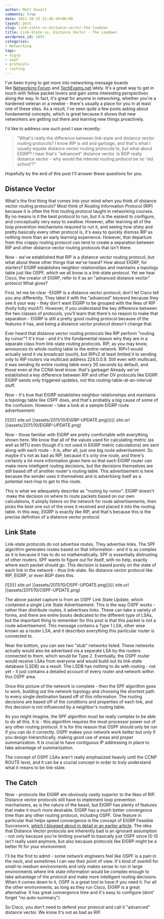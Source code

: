 ```yaml
---
author: Matt Oswalt
comments: true
date: 2011-10-25 12:46:19+00:00
layout: post
slug: link-state-vs-distance-vector-the-lowdown
title: Link-State vs. Distance Vector - The Lowdown
wordpress_id: 1655
categories:
- Networking
tags:
- eigrp
- ospf
- protocols
- routing
---
```


I've been trying to get more into networking message boards like [Networking Forum](http://www.networking-forum.com/) and [TechExams.net](http://www.techexams.net/forums/) lately. It's a great way to get in touch with fellow packet lovers and gain some interesting perspectives along the way. In fact, it's great for anyone in networking, whether you're a hardened veteran or a newbie - there's usually a place for you in at least one of these sites. As a result, I've seen quite a few posts asking about fundamental concepts, which is great because it shows that new networkers are getting out there and learning new things proactively.

I'd like to address one such post I saw recently:

> "What's really the difference between link-state and distance vector routing protocols? I know RIP is old and garbage, and that's what I usually equate distance vector routing protocols to, but what about EIGRP? I hear that's "advanced" distance vector. Is BGP really distance vector - why would the internet routing protocol be so 'old school'?"

Hopefully by the end of this post I'll answer these questions for you.

## Distance Vector

What's the first thing that comes into your mind when you think of distance vector routing protocols? Most think of Routing Information Protocol (RIP) because it is often the first routing protocol taught in networking courses. By no means is it the best protocol to run, but it is the easiest to configure, and conceptually very easy to swallow. However, after learning all of the loop prevention mechanisms required to run it, and seeing how shiny and pretty basically every other protocol is, it's easy to quickly dismiss RIP as nothing more than an early learning experience. However, that departure from this crappy routing protocol can tend to create a separation between RIP and other distance vector routing protocols that isn't there.

Now - we've established that RIP is a distance vector routing protocol, but what about these other things that we've heard? How about EIGRP, for starters? EIGRP establishes neighbor relationships and maintains a topology table just like OSPF, which we all know is a link-state protocol. Yet we hear Cisco, the creator of EIGRP, refer to it as an "advanced distance vector" protocol What gives?

First, let me be clear -EIGRP is a distance vector protocol; don't let Cisco tell you any differently. They label it with the "advanced" keyword because they see it your way - they don't want EIGRP to be grouped with the likes of RIP (hoity toity much?). However, if you understand the key difference between the two classes of protocols, you'll learn that there's no reason to make that separation - EIGRP is still a pretty good routing protocol because of the features it has, and being a distance vector protocol doesn't change that.

Ever heard that distance vector routing protocols like RIP perform "routing by rumor"? It's true - and it's the fundamental reason why they are in a separate class from link-state routing protocols. RIP, as you may know, announces its whole routing table to the entire network. RIPv1 would actually send it via broadcast (ouch), but RIPv2 at least limited it to sending only to RIP routers via multicast address 224.0.0.9. Still even with multicast, it was sending its entire routing table every 30 seconds by default, and those even at the CCNA level know: that's garbage! Already we've established a key difference between RIP and other DV protocols like EIGRP. EIGRP sends only triggered updates, not this routing-table-at-an-interval stuff.

Now - it's true that EIGRP establishes neighbor relationships and maintains a topology table like OSPF does, and that's probably a big cause of some of the confusion. However - take a look at a sample EIGRP route advertisement:

[![]({{ site.url }}assets/2011/10/EIGRP-UPDATE.png)]({{ site.url }}assets/2011/10/EIGRP-UPDATE.png)

Now - those familiar with EIGRP are pretty comfortable with everything shown here. We know that all of the values used for calculating metric (as well as MTU even though it's not used in EIGRP metric calculations) are sent along with each route - it is, after all, just one big route advertisement. So maybe it's not as bad as RIP, because it's only one route, and there's certainly a lot more information given here so that each EIGRP router can make more intelligent routing decisions, but the decisions themselves are still based off of another router's routing table. This advertisement is here because the sender uses it themselves and is advertising itself as a potential next-hop to get to this route.

This is what we adequately describe as "routing by rumor". EIGRP doesn't  make the decision on where to route packets based on our own calculations, it simply listens on the network for route advertisements, then picks the best one out of the ones it received and placed it into the routing table. In this way, EIGRP is exactly like RIP, and that's because this is the precise definition of a distance vector protocol.

## Link State

Link-state protocols do not advertise routes. They advertise links. The SPF algorithm generates routes based on that information - and it is as complex as it is because it has to do so mathematically. SPF is essentially distrusting of other routers. SPF wants to figure out for itself, with no help, exactly where each packet should go. This decision is based purely on the state of each link in the network - thus link-state. No distance vector protocol like RIP, EIGRP, or even BGP does this.

[![]({{ site.url }}assets/2011/10/OSPF-UPDATE.png)]({{ site.url }}assets/2011/10/OSPF-UPDATE.png)

The above packet capture is from an OSPF Link State Update, which contained a single Link State Advertisement. This is the way OSPF works - rather than distribute routes, it advertises links. These can take a variety of forms, and there are entire books dedicated to the different type of LSAs, but the important thing to remember for this post is that this packet is not a route advertisement. This message contains a Type 1 LSA, other wise known as a router LSA, and it describes everything this particular router is connected to.

Near the bottom, you can see two "stub" networks listed. These networks actually would also be advertised via a separate LSA by the routers connected to them, which would be Type 2. Eventually, the OSPF router would receive LSAs from everyone and would build out its link-state database (LSDB) as a result. The LSDB has nothing to do with routing - not yet - it just contains a detailed account of every router and network within this OSPF area.

Once this picture of the network is complete - then the SPF algorithm goes to work, building out the network topology and choosing the shortest path to every single destination based off of this information. The routing decisions are based off of the conditions and properties of each link, and this decision is not influenced by a neighbor's routing table.

As you might imagine, the SPF algorithm must be really complex to be able to do all this. It is - this algorithm requires the most processor power out of any other routing protocol. It is for this reason that OSPF should only be run if you can do it correctly. OSPF makes your network work better but only if you design hierarchically, making good use of areas and proper summarization. It is crucial to have contiguous IP addressing in place to take advantage of summarization.

The concept of OSPF LSAs aren't really emphasized heavily until the CCNP ROUTE level, and it can be a crucial concept in order to truly understand what it means to be link-state.

## The Catch

Now - protocols like EIGRP are obviously vastly superior to the likes of RIP. Distance vector protocols still have to implement loop prevention mechanisms, as is the nature of the beast, but EIGRP has plenty of features that make it much more desirable. EIGRP has a much better convergence time than any other routing protocol, including OSPF. One feature in particular that helps speed convergence is the concept of EIGRP Feasible Successors, [which I blogged about in detail in an earlier article](http://keepingitclassless.net/2011/07/eigrp-feasible-successors/). The idea that Distance Vector protocols are inherently bad is an ignorant assumption - not only because you're limiting yourself to basically just OSPF since IS-IS isn't really used anymore, but also because protocols like EIGRP might be a better fit for your environment.

I'll be the first to admit - some network engineers feel like OSPF is a pain in the neck, and sometimes I can see their point of view. It's kind of overkill for small-to medium environments and only makes sense to run in large environments where link state information would be complex enough to take advantage of the protocol and make more intelligent routing decisions. When it comes down to it, OSPF is a great tool to have if you need it. For all the other environments, as long as they run Cisco, EIGRP is a great alternative. It has great convergence time and it's easy to configure (dont' forget "no auto-summary")

So Cisco, you don't need to defend your protocol and call it "advanced" distance vector. We know it's not as bad as RIP.
